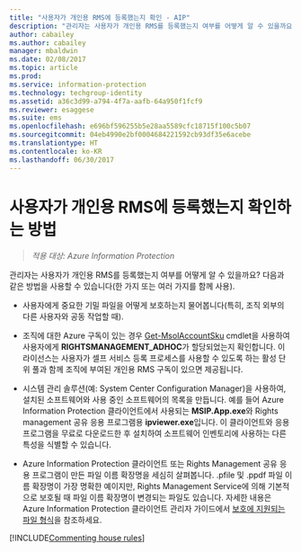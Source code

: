```yaml
---
title: "사용자가 개인용 RMS에 등록했는지 확인 - AIP"
description: "관리자는 사용자가 개인용 RMS를 등록했는지 여부를 어떻게 알 수 있을까요? 이 문서에서 설명하는 방법 중 하나를 사용하거나 여러 방법을 조합하여 사용할 수 있습니다."
author: cabailey
ms.author: cabailey
manager: mbaldwin
ms.date: 02/08/2017
ms.topic: article
ms.prod: 
ms.service: information-protection
ms.technology: techgroup-identity
ms.assetid: a36c3d99-a794-4f7a-aafb-64a950f1fcf9
ms.reviewer: esaggese
ms.suite: ems
ms.openlocfilehash: e696bf596255b5e28aa5589cfc18715f100c5b07
ms.sourcegitcommit: 04eb4990e2bf0004684221592cb93df35e6acebe
ms.translationtype: HT
ms.contentlocale: ko-KR
ms.lasthandoff: 06/30/2017
---
```

# <a name="how-to-find-out-if-your-users-have-signed-up-for-rms-for-individuals"></a>사용자가 개인용 RMS에 등록했는지 확인하는 방법

>*적용 대상: Azure Information Protection*

관리자는 사용자가 개인용 RMS를 등록했는지 여부를 어떻게 알 수 있을까요? 다음과 같은 방법을 사용할 수 있습니다(한 가지 또는 여러 가지를 함께 사용).

-   사용자에게 중요한 기밀 파일을 어떻게 보호하는지 물어봅니다(특히, 조직 외부의 다른 사용자와 공동 작업할 때).

-   조직에 대한 Azure 구독이 있는 경우 [Get-MsolAccountSku](https://msdn.microsoft.com/library/azure/dn194118.aspx) cmdlet을 사용하여 사용자에게 **RIGHTSMANAGEMENT_ADHOC**가 할당되었는지 확인합니다. 이 라이선스는 사용자가 셀프 서비스 등록 프로세스를 사용할 수 있도록 하는 활성 단위 풀과 함께 조직에 부여된 개인용 RMS 구독이 있으면 제공됩니다.

-   시스템 관리 솔루션(예: System Center Configuration Manager)을 사용하여, 설치된 소프트웨어와 사용 중인 소프트웨어의 목록을 만듭니다. 예를 들어 Azure Information Protection 클라이언트에서 사용되는 **MSIP.App.exe**와 Rights management 공유 응용 프로그램용 **ipviewer.exe**입니다. 이 클라이언트와 응용 프로그램을 무료로 다운로드한 후 설치하여 소프트웨어 인벤토리에 사용하는 다른 특성을 식별할 수 있습니다.

-   Azure Information Protection 클라이언트 또는 Rights Management 공유 응용 프로그램이 만든 파일 이름 확장명을 세심히 살펴봅니다. .pfile 및 .ppdf 파일 이름 확장명이 가장 명확한 예이지만, Rights Management Service에 의해 기본적으로 보호될 때 파일 이름 확장명이 변경되는 파일도 있습니다. 자세한 내용은 Azure Information Protection 클라이언트 관리자 가이드에서 [보호에 지원되는 파일 형식](../rms-client/client-admin-guide-file-types.md#file-types-supported-for-protection)을 참조하세요.

[!INCLUDE[Commenting house rules](../includes/houserules.md)]